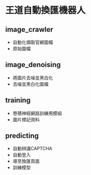 # 王道自動換匯機器人

## image_crawler

  - 自動化擷取官網圖檔
  - 原始圖檔
 
## image_denoising

  - 將圖片去噪並黑白化
  - 去噪並黑白化圖檔
  
## training

  - 卷積神經網路訓練用模組
  - 圖片標記資料

 ## predicting

  - 自動辨識CAPTCHA
  - 自動登入
  - 導至換匯頁面
  - 訓練模型
